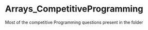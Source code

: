# Arrays_CompetitiveProgramming
Most of the competitive Programming questions present in the folder
